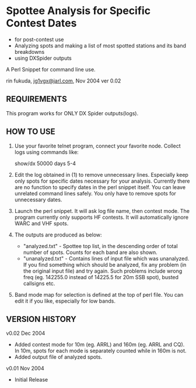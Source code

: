 # Spottee Analysis for Specific Contest Dates
- for post-contest use
- Analyzing spots and making a list of most spotted stations
  and its band breakdowns
- using DXSpider outputs

A Perl Snippet for command line use.

rin fukuda, jg1vgx@jarl.com, Nov 2004
ver 0.02

REQUIREMENTS
------------
This program works for ONLY DX Spider outputs(logs).

HOW TO USE
----------
1. Use your favorite telnet program, connect your favorite node. Collect logs using commands like:

    show/dx 50000 days 5-4

2. Edit the log obtained in (1) to remove unnecessary lines. Especially keep only spots for specific dates necessary for your analysis. Currently there are no function to specify dates in the perl snippet itself.
 You can leave unrelated command lines safely. You only have to remove spots for unnecessary dates.

3. Launch the perl snippet. It will ask log file name, then contest mode. The program currently only supports HF contests. It will automatically ignore WARC and VHF spots.

4. The outputs are produced as below:
    - "analyzed.txt" - Spottee top list, in the descending order of total number of spots. Counts for each band are also shown.
    - "unanalyzed.txt" - Contains lines of input file which was unanalyzed. If you find something which should be analyzed, fix any problem (in the original input file) and try again. Such problems include wrong freq (eg. 142255.0 instead of 14225.5 for 20m SSB spot), busted callsigns etc.

5. Band mode map for selection is defined at the top of perl file. You can edit it if you like, especially for low bands.

VERSION HISTORY
---------------
v0.02 Dec 2004
- Added contest mode for 10m (eg. ARRL) and 160m (eg. ARRL and CQ). In 10m, spots for each mode is separately counted while in 160m is not.
- Added output file of analyzed spots.

v0.01 Nov 2004
- Initial Release
